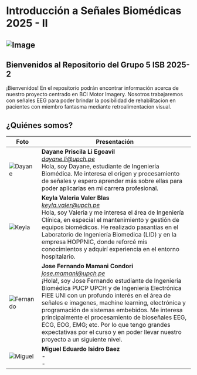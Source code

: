 # Introducción a Señales Biomédicas 2025 - II
![Image](https://github.com/user-attachments/assets/37dce909-b820-4bbe-a204-660702b77619)
-----------------------------------------
## Bienvenidos al Repositorio del Grupo 5 ISB 2025-2
¡Bienvenidos! En el repositorio podrán encontrar información acerca de nuestro proyecto centrado en BCI Motor Imagery. Nosotros trabajaremos con señales EEG para poder brindar la posibilidad de rehabilitacion en pacientes con miembro fantasma mediante retroalimentacion visual.
## ¿Quiénes somos?
| Foto | Presentación | 
|----------|----------|
| ![Dayane](https://github.com/user-attachments/assets/7e392c2d-cabb-4f1a-9227-7c286670655b)    | **Dayane Priscila Li Egoavil** <br>*dayane.li@upch.pe* <br>Hola, soy Dayane, estudiante de Ingeniería Biomédica. Me interesa el origen y procesamiento de señales y espero aprender más sobre ellas para poder aplicarlas en mi carrera profesional.  |
| ![Keyla](https://github.com/user-attachments/assets/0dc626b6-b21e-4418-a33b-22957d55c1e9)     | **Keyla Valeria Valer Blas** <br>*keyla.valer@upch.pe* <br>Hola, soy Valeria y me interesa el área de Ingeniería Clínica, en especial el mantenimiento y gestión de equipos biomédicos. He realizado pasantías en el Laboratorio de Ingeniería Biomedica (LID) y en la empresa HOPPNIC, donde reforcé mis conocimientos y adquirí experiencia en el entorno hospitalario.  |
| ![Fernando](https://github.com/user-attachments/assets/77e73181-5ace-443c-8d8a-0578545591c1)     | **Jose Fernando Mamani Condori** <br>*jose.mamani@upch.pe* <br>¡Hola!, soy Jose Fernando estudiante de Ingenieria Biomédica PUCP UPCH y de Ingenieria Electrónica FIEE UNI con un profundo interés en el área de señales e imagenes, machine learning, electrónica y programación de sistemas embebidos. Me interesa principalmente el procesamiento de bioseñales EEG, ECG, EOG, EMG; etc. Por lo que tengo grandes expectativas por el curso y en poder llevar nuestro proyecto a un siguiente nivel. |
| ![Miguel](https://github.com/user-attachments/assets/85a1b008-6a2d-4f25-875a-8f0a964d022d)     | **Miguel Eduardo Isidro Baez** <br>*-* <br>- |


